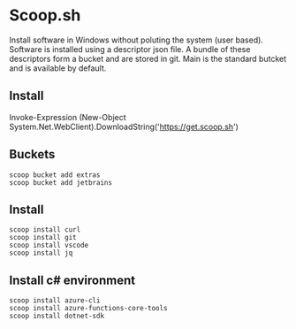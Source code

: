 # Scoop.sh 

Install software in Windows without poluting the system (user based). 
Software is installed using a descriptor json file. A bundle of these descriptors form a bucket and 
are stored in git. Main is the standard butcket and is available by default. 

## Install

Invoke-Expression (New-Object System.Net.WebClient).DownloadString('https://get.scoop.sh')

## Buckets

```
scoop bucket add extras 
scoop bucket add jetbrains
```

## Install 

```
scoop install curl 
scoop install git
scoop install vscode
scoop install jq
```

## Install c# environment

```
scoop install azure-cli
scoop install azure-functions-core-tools
scoop install dotnet-sdk
```
